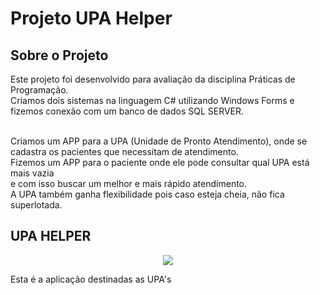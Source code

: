 # Projeto UPA Helper

## Sobre o Projeto

Este projeto foi desenvolvido para avaliação da disciplina Práticas de Programação. <br>
Criamos dois sistemas na linguagem C# utilizando Windows Forms e fizemos conexão com um banco de dados SQL SERVER. <br> <br>

Criamos um APP para a UPA (Unidade de Pronto Atendimento), onde se cadastra os pacientes que necessitam de atendimento. <br> Fizemos um APP para o paciente onde ele pode consultar qual UPA está mais vazia <br> 
e com isso buscar um melhor e mais rápido atendimento.<br>
A UPA também ganha flexibilidade pois caso esteja cheia, não fica superlotada.

## UPA HELPER

<p align="center">
  <img src="https://i.imgur.com/kmsP0Qg.png">
</p>

Esta é a aplicação destinadas as UPA's
